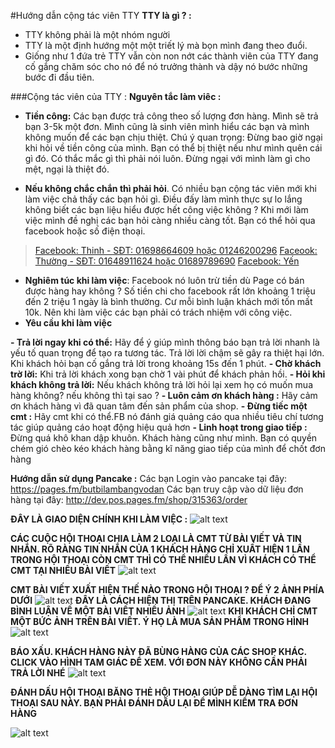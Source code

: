 #Hướng dẫn cộng tác viên TTY
**TTY là gì ? :**
* TTY không phải là một nhóm người
* TTY là một định hướng một một triết lý mà bọn mình đang theo đuổi.
* Giống như 1 đứa trẻ TTY vẫn còn non nớt các thành viên của TTY đang cố gắng chăm sóc cho nó để nó trưởng thành và dậy nó bước những bước đi đầu tiên.

###Cộng tác viên của TTY :
**Nguyên tắc làm viêc :**

* **Tiền công:**  Các bạn được trả công theo số lượng đơn hàng. Mình sẽ trả bạn 3-5k một đơn. Mình cũng là sinh viên mình hiểu các bạn và mình không muốn để các bạn chịu thiệt. Chú ý quan trọng: Đừng bao giờ ngại khi hỏi về tiền công của mình. Bạn có thể bị thiệt nếu như mình quên cái gì đó. Có thắc mắc gì thì phải nói luôn. Đừng ngại với mình làm gì cho mệt, ngại là thiệt đó.

* **Nếu không chắc chắn thì phải hỏi**. Có nhiều bạn cộng tác viên mới khi làm việc chả thấy các bạn hỏi gì. Điều đấy làm mình thực sự lo lắng không biết các bạn liệu hiểu được hết công việc không ? Khi mới làm việc mình đề nghị các bạn hỏi càng nhiều càng tốt. Bạn có thể hỏi qua facebook hoặc số điện thoại.

>[Facebook: Thinh - SĐT: 01698664609 hoặc 01246200296](https://www.facebook.com/thinhbattu1996)
[Faceook: Thường - SĐT: 01648911624 hoặc 01689789690](https://www.facebook.com/quyluathapdan)
[Facebook: Yến](https://www.facebook.com/yen.tiny.370)

* **Nghiêm túc khi làm việc**: Facebook nó luôn trừ tiền dù Page có bán được hàng hay không ? Số tiền chi cho facebook rất lớn khoảng 1 triệu đến 2 triệu 1 ngày là bình thường. Cư mỗi bình luận khách mới tốn mất 10k. Nên khi làm việc các bạn phải có trách nhiệm với công việc. 
* **Yêu cầu khi làm việc**

**- Trả lời ngay khi có thể:** Hãy để ý giúp mình thông báo bạn trả lời nhanh là yếu tố quan trọng để tạo ra tương tác. Trả lời lời chậm sẽ gây ra thiệt hại lớn.  Khi khách hỏi bạn cố gắng trả lời trong khoảng 15s đến 1 phút.
**- Chờ khách trờ lời:** Khi trả lời khách xong bạn chờ 1 vài phút để khách phản hồi.
**- Hỏi khi khách không trả lời:** Nếu khách không trả lời hỏi lại xem họ có muốn mua hàng không? nếu không thì tại sao ?
**- Luôn cảm ơn khách hàng :** Hãy cảm ơn khách hàng vì đã quan tâm đến sản phẩm của shop.
**- Đừng tiếc một cmt :** Hãy cmt khi có thể.FB nó đánh giá quảng cáo qua nhiều tiêu chí tương tác giúp quảng cáo hoạt động hiệu quả hơn
**- Linh hoạt trong giao tiếp :** Đừng quá khô khan dập khuôn. Khách hàng cũng như mình. Bạn có quyền chém gió chèo kéo khách hàng bằng kĩ năng giao tiếp của mình để chốt đơn hàng

**Hướng dẫn sử dụng Pancake :**
Các bạn Login vào pancake tại đây: https://pages.fm/butbilambangvodan
Các bạn truy cập vào dữ liệu đơn hàng tại đây: http://dev.pos.pages.fm/shop/315363/order
 
 
**ĐÂY LÀ GIAO DIỆN CHÍNH KHI LÀM VIỆC :**
![alt text](https://s3-ap-southeast-1.amazonaws.com/kipalog.com/i38aa0qfly_image.png)

**CÁC CUỘC HỘI THOẠI CHIA LÀM 2 LOẠI LÀ CMT TỪ BÀI VIẾT VÀ TIN NHẮN. RÕ RÀNG TIN NHẮN CỦA 1 KHÁCH HÀNG CHỈ XUẤT HIỆN 1 LẦN TRONG HỘI THOẠI CÒN CMT THÌ CÓ THỂ NHIỀU LẦN VÌ KHÁCH CÓ THỂ CMT TẠI NHIỀU BÀI VIẾT**
![alt text](https://s3-ap-southeast-1.amazonaws.com/kipalog.com/9yc8h62fpw_image.png)

**CMT BÀI VIẾT XUẤT HIỆN THẾ NÀO TRONG HỘI THOẠI ? ĐỂ Ý 2 ẢNH PHÍA DƯỚI**
![alt text](https://s3-ap-southeast-1.amazonaws.com/kipalog.com/6rhvqdf6f5_image.png)
**ĐÂY LÀ CÁCH HIỆN THỊ TRÊN PANCAKE. KHÁCH ĐANG BÌNH LUẬN VỀ MỘT BÀI VIẾT NHIỀU ẢNH**
![alt text](https://s3-ap-southeast-1.amazonaws.com/kipalog.com/gvs0kjjwuw_image.png)
**KHI KHÁCH CHỈ CMT MỘT BỨC ẢNH TRÊN BÀI VIẾT. Ý HỌ LÀ MUA SẢN PHẨM TRONG HÌNH**
![alt text](https://s3-ap-southeast-1.amazonaws.com/kipalog.com/vb4kit7mn3_image.png)

**BÁO XẤU. KHÁCH HÀNG NÀY ĐÃ BÙNG HÀNG CỦA CÁC SHOP KHÁC. CLICK VÀO HÌNH TAM GIÁC ĐỂ XEM. VỚI ĐƠN NÀY KHÔNG CẦN PHẢI TRẢ LỜI NHÉ**
![alt text](https://s3-ap-southeast-1.amazonaws.com/kipalog.com/gjs3fj8orh_image.png)

**ĐÁNH DẤU HỘI THOẠI BĂNG THẺ HỘI THOẠI GIÚP DỄ DÀNG TÌM LẠI HỘI THOẠI SAU NÀY. BẠN PHẢI ĐÁNH DẤU LẠI ĐỂ MÌNH KIỂM TRA ĐƠN HÀNG**

![alt text](https://s3-ap-southeast-1.amazonaws.com/kipalog.com/wf7nyl7ztv_image.png)













